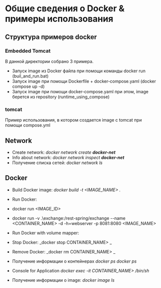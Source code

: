 # Общие сведения о Docker & примеры использования

## Структура примеров docker

### Embedded Tomcat
В данной директории собрано 3 примера.
* Запуск image из Docker файла при помощи команды docker run (buil_and_run.bat)
* Запуск image при помощи Dockerfile + docker-compose.yaml (docker compose up -d)
* Запуск image при помощи docker-compose.yaml при этом, image берется из repository (runtime_using_compose)

### tomcat
Пример использования, в котором создается image с tomcat при помощи compose.yml


## Network
- Create network: _docker network create **docker-net**_
- Info about network:  _docker network inspect **docker-net**_
- Получение списка сетей: _docker network ls_

## Docker
- Build Docker image:
  _docker build -t <IMAGE_NAME> ._

- Run Docker:
 - docker run <IMAGE_ID>

- docker run  -v .\exchange:/rest-spring/exchange --name <CONTAINER_NAME> -d -h=webserver -p 8081:8080 <IMAGE_NAME>

- Run Docker with volume mapper:
  
- Stop Docker:
  _docker stop CONTAINER_NAME> _

- Remove Docker:
  _docker rm CONTAINER_NAME> _

- Получение информации о контейнерах
_docker ps_  _docker ps_

- Console for Application
  _docker exec -it CONTAINER_NAME> /bin/sh_

- Получение информации о image: _docker image ls_ 


